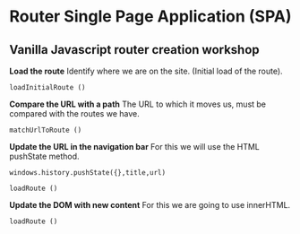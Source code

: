 # Router Single Page Application (SPA)

## Vanilla Javascript router creation workshop

**Load the route**
	Identify where we are on the site. (Initial load of the route).
		
    loadInitialRoute ()

**Compare the URL with a path**
The URL to which it moves us, must be compared with the routes we have.

    matchUrlToRoute ()

**Update the URL in the navigation bar**
For this we will use the HTML pushState method. 

`windows.history.pushState({},title,url)`

    loadRoute ()
    
**Update the DOM with new content**
For this we are going to use innerHTML.

    loadRoute ()


